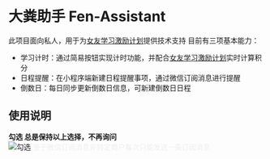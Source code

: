 # 大粪助手 Fen-Assistant

此项目面向私人，用于为[女友学习激励计划](https://docs.qq.com/doc/DSk91YUlLT2Vmc1pi)提供技术支持
目前有三项基本能力：

- 学习计时：通过简易按钮实现计时功能，并配合[女友学习激励计划](https://docs.qq.com/doc/DSk91YUlLT2Vmc1pi)实时计算积分
- 日程提醒：在小程序端新建日程提醒事项，通过微信订阅消息进行提醒
- 倒数日：每日同步更新倒数日信息，可新建倒数日日程

## 使用说明

  **勾选 总是保持以上选择，不再询问**<br/>
  ![勾选](https://cloud1-1gbei9qk7777fe06-1309430445.tcloudbaseapp.com/image/QQ%E6%88%AA%E5%9B%BE20220315173235.png?sign=3c4e8fa093a269b6314bf56945b8377e&t=1647336893)
<font color=#eee>鉴于微信订阅消息非特定商户每次只能发送一条订阅消息</font>

